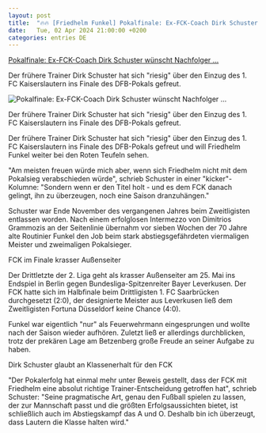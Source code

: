 ```yaml
---
layout: post
title:  "🔥🔥 [Friedhelm Funkel] Pokalfinale: Ex-FCK-Coach Dirk Schuster wünscht Nachfolger ..."
date:   Tue, 02 Apr 2024 21:00:00 +0200
categories: entries DE
---
```

[Pokalfinale: Ex-FCK-Coach Dirk Schuster wünscht Nachfolger ...](https://www.swr.de/sport/fussball/dfb-pokal/dirk-schuster-wuenscht-friedhelm-funkel-den-dfb-pokal-100.html)

Der frühere Trainer Dirk Schuster hat sich &quot;riesig&quot; über den Einzug des 1. FC Kaiserslautern ins Finale des DFB-Pokals gefreut.

![Pokalfinale: Ex-FCK-Coach Dirk Schuster wünscht Nachfolger ...](https://www.swr.de/sport/fussball/1-fc-kaiserslautern/1712211349279%2Cdirk-schuster-200~_v-16x9@2dL_-6c42aff4e68b43c7868c3240d3ebfa29867457da.jpg)

Der frühere Trainer Dirk Schuster hat sich &quot;riesig&quot; über den Einzug des 1. FC Kaiserslautern ins Finale des DFB-Pokals gefreut.

Der frühere Trainer Dirk Schuster hat sich "riesig" über den Einzug des 1. FC Kaiserslautern ins Finale des DFB-Pokals gefreut und will Friedhelm Funkel weiter bei den Roten Teufeln sehen.

"Am meisten freuen würde mich aber, wenn sich Friedhelm nicht mit dem Pokalsieg verabschieden würde", schrieb Schuster in einer "kicker"-Kolumne: "Sondern wenn er den Titel holt - und es dem FCK danach gelingt, ihn zu überzeugen, noch eine Saison dranzuhängen."

Schuster war Ende November des vergangenen Jahres beim Zweitligisten entlassen worden. Nach einem erfolglosen Intermezzo von Dimitrios Grammozis an der Seitenlinie übernahm vor sieben Wochen der 70 Jahre alte Routinier Funkel den Job beim stark abstiegsgefährdeten viermaligen Meister und zweimaligen Pokalsieger.

FCK im Finale krasser Außenseiter

Der Drittletzte der 2. Liga geht als krasser Außenseiter am 25. Mai ins Endspiel in Berlin gegen Bundesliga-Spitzenreiter Bayer Leverkusen. Der FCK hatte sich im Halbfinale beim Drittligisten 1. FC Saarbrücken durchgesetzt (2:0), der designierte Meister aus Leverkusen ließ dem Zweitligisten Fortuna Düsseldorf keine Chance (4:0).

Funkel war eigentlich "nur" als Feuerwehrmann eingesprungen und wollte nach der Saison wieder aufhören. Zuletzt ließ er allerdings durchblicken, trotz der prekären Lage am Betzenberg große Freude an seiner Aufgabe zu haben.

Dirk Schuster glaubt an Klassenerhalt für den FCK

"Der Pokalerfolg hat einmal mehr unter Beweis gestellt, dass der FCK mit Friedhelm eine absolut richtige Trainer-Entscheidung getroffen hat", schrieb Schuster: "Seine pragmatische Art, genau den Fußball spielen zu lassen, der zur Mannschaft passt und die größten Erfolgsaussichten bietet, ist schließlich auch im Abstiegskampf das A und O. Deshalb bin ich überzeugt, dass Lautern die Klasse halten wird."

